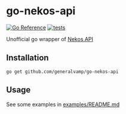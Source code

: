 # go-nekos-api

[![Go Reference](https://pkg.go.dev/badge/github.com/generalvamp/go-nekos-api/nekosapi.svg)](https://pkg.go.dev/github.com/generalvamp/go-nekos-api/nekosapi) [![tests](https://github.com/generalvamp/go-nekos-api/actions/workflows/tests.yml/badge.svg)](https://github.com/generalvamp/go-nekos-api/actions/workflows/tests.yml)


Unofficial go wrapper of [Nekos API](https://github.com/Nekos-API/Nekos-API)

## Installation
```
go get github.com/generalvamp/go-nekos-api
```

## Usage

See some examples in [examples/README.md](examples/README.md)

